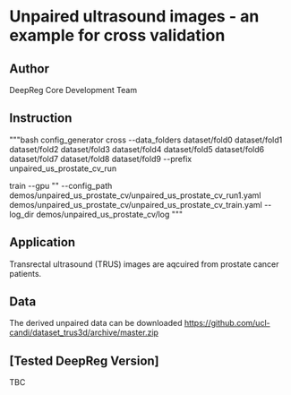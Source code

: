 # Unpaired ultrasound images - an example for cross validation

## Author

DeepReg Core Development Team

## Instruction

"""bash config_generator cross --data_folders dataset/fold0 dataset/fold1 dataset/fold2
dataset/fold3 dataset/fold4 dataset/fold5 dataset/fold6 dataset/fold7 dataset/fold8
dataset/fold9 --prefix unpaired_us_prostate_cv_run

train --gpu "" --config_path
demos/unpaired_us_prostate_cv/unpaired_us_prostate_cv_run1.yaml
demos/unpaired_us_prostate_cv/unpaired_us_prostate_cv_train.yaml --log_dir
demos/unpaired_us_prostate_cv/log """

## Application

Transrectal ultrasound (TRUS) images are aqcuired from prostate cancer patients.

## Data

The derived unpaired data can be downloaded
https://github.com/ucl-candi/dataset_trus3d/archive/master.zip

## [Tested DeepReg Version]

TBC

